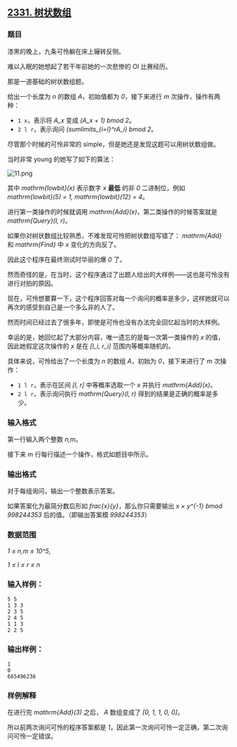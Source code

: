 ## [2331. 树状数组](https://www.acwing.com/problem/content/2333/)

### 题目

漆黑的晚上，九条可怜躺在床上辗转反侧。

难以入眠的她想起了若干年前她的一次悲惨的 OI 比赛经历。

那是一道基础的树状数组题。

给出一个长度为 *n* 的数组 *A*，初始值都为 *0*，接下来进行 *m* 次操作，操作有两种：

- `1 x`，表示将 *A_x* 变成 *(A_x + 1) bmod 2*。
- `2 l r`，表示询问 *(sumlimits_{i=l}^rA_i) bmod 2*。

尽管那个时候的可怜非常的 simple，但是她还是发现这题可以用树状数组做。

当时非常 young 的她写了如下的算法：

 ![11.png](https://cdn.acwing.com/media/article/image/2020/08/17/19_fd2650a8e0-11.png)

其中 *mathrm{lowbit}(x)* 表示数字 *x* **最低** 的非 *0* 二进制位，例如 *mathrm{lowbit}(5) = 1, mathrm{lowbit}(12) = 4*。

进行第一类操作的时候就调用 *mathrm{Add}(x)*，第二类操作的时候答案就是 *mathrm{Query}(l, r)*。

如果你对树状数组比较熟悉，不难发现可怜把树状数组写错了： *mathrm{Add}* 和 *mathrm{Find}* 中 *x* 变化的方向反了。

因此这个程序在最终测试时华丽的爆 *0* 了。

然而奇怪的是，在当时，这个程序通过了出题人给出的大样例——这也是可怜没有进行对拍的原因。

现在，可怜想要算一下，这个程序回答对每一个询问的概率是多少，这样她就可以再次的感受到自己是一个多么非的人了。

然而时间已经过去了很多年，即使是可怜也没有办法完全回忆起当时的大样例。

幸运的是，她回忆起了大部分内容，唯一遗忘的是每一次第一类操作的 *x* 的值，因此她假定这次操作的 *x* 是在 *[l_i, r_i]* 范围内等概率随机的。

具体来说，可怜给出了一个长度为 *n* 的数组 *A*，初始为 *0*，接下来进行了 *m* 次操作：

- `1 l r`，表示在区间 *[l, r]* 中等概率选取一个 *x* 并执行 *mathrm{Add}(x)*。
- `2 l r`，表示询问执行 *mathrm{Query}(l, r)* 得到的结果是正确的概率是多少。

### 输入格式

第一行输入两个整数 *n,m*。

接下来 *m* 行每行描述一个操作，格式如题目中所示。

### 输出格式

对于每组询问，输出一个整数表示答案。

如果答案化为最简分数后形如 *frac{x}{y}*，那么你只需要输出 *x × y^{-1} bmod 998244353* 后的值。（即输出答案模 *998244353*）

### 数据范围

*1 ≤ n,m ≤ 10^5*,

*1 ≤ l ≤ r ≤ n*

### 输入样例：

```
5 5
1 3 3
2 3 5
2 4 5
1 1 3
2 2 5
```

### 输出样例：

```
1
0
665496236
```

### 样例解释

在进行完 *mathrm{Add}(3)* 之后， *A* 数组变成了 *[0, 1, 1, 0, 0]*。

所以前两次询问可怜的程序答案都是 *1*，因此第一次询问可怜一定正确，第二次询问可怜一定错误。
